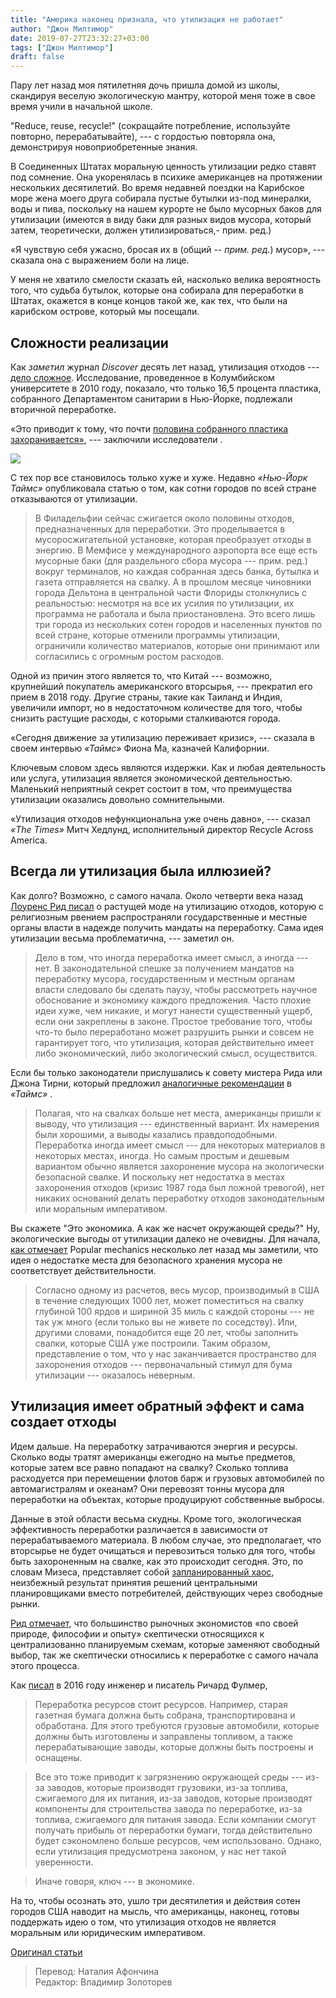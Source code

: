 ```yaml
---
title: "Америка наконец признала, что утилизация не работает"
author: "Джон Милтимор"
date: 2019-07-27T23:32:27+03:00
tags: ["Джон Милтимор"]
draft: false
---
```


Пару лет назад моя пятилетняя дочь пришла домой из школы, скандируя веселую экологическую мантру, которой меня тоже в свое время учили в начальной школе.

"Reduce, reuse, recycle!" (сокращайте потребление, используйте повторно, перерабатывайте), --- с гордостью повторяла она, демонстрируя новоприобретенные знания.

В Соединенных Штатах моральную ценность утилизации редко ставят под сомнение. Она укоренялась в психике американцев на протяжении нескольких десятилетий. Во время недавней поездки на Карибское море жена моего друга собирала пустые бутылки из-под минералки, воды и пива, поскольку на нашем курорте не было мусорных баков для утилизации (имеются в виду баки для разных видов мусора, который затем, теоретически, должен утилизироваться,- прим. ред.)

«Я чувствую себя ужасно, бросая их в (общий -- _прим. ред._) мусор», --- сказала она с выражением боли на лице.

У меня не хватило смелости сказать ей, насколько велика вероятность того, что судьба бутылок, которые она собирала для переработки в Штатах, окажется в конце концов такой же, как тех, что были на карибском острове, который мы посещали.

## Сложности реализации

Как _заметил_ журнал _Discover_ десять лет назад, утилизация отходов --- [дело сложное](http://discovermagazine.com/2009/jul-aug/06-when-recycling-is-bad-for-the-environment). Исследование, проведенное в Колумбийском университете в 2010 году, показало, что только 16,5 процента пластика, собранного Департаментом санитарии в Нью-Йорке, подлежали вторичной переработке.

«Это приводит к тому, что почти [половина собранного пластика захоранивается»](http://www.seas.columbia.edu/earth/wtert/sofos/bhatti_thesis.pdf), --- заключили исследователи .

![](https://telegra.ph/file/1990774eb2541b95bfff3.png)

С тех пор все становилось только хуже и хуже. Недавно _«Нью-Йорк Таймс»_ опубликовала статью о том, как сотни городов по всей стране отказываются от утилизации.

> В Филадельфии сейчас сжигается около половины отходов, предназначенных для переработки. Это проделывается в мусоросжигательной установке, которая преобразует отходы в энергию. В Мемфисе у международного аэропорта все еще есть мусорные баки (для раздельного сбора мусора --- прим. ред.) вокруг терминалов, но каждая собранная здесь банка, бутылка и газета отправляется на свалку. А в прошлом месяце чиновники города Дельтона в центральной части Флориды столкнулись с реальностью: несмотря на все их усилия по утилизации, их программа не работала и была приостановлена. Это всего лишь три города из нескольких сотен городов и населенных пунктов по всей стране, которые отменили программы утилизации, ограничили количество материалов, которые они принимают или согласились с огромным ростом расходов.

Одной из причин этого является то, что Китай --- возможно, крупнейший покупатель американского вторсырья, --- прекратил его прием в 2018 году. Другие страны, такие как Таиланд и Индия, увеличили импорт, но в недостаточном количестве для того, чтобы снизить растущие расходы, с которыми сталкиваются города.

«Сегодня движение за утилизацию переживает кризис», --- сказала в своем интервью _«Таймс»_ Фиона Ма, казначей Калифорнии.

Ключевым словом здесь являются издержки. Как и любая деятельность или услуга, утилизация является экономической деятельностью. Маленький неприятный секрет состоит в том, что преимущества утилизации оказались довольно сомнительными.

«Утилизация отходов нефункциональна уже очень давно», --- сказал _«The Times»_ Митч Хедлунд, исполнительный директор Recycle Across America.

## Всегда ли утилизация была иллюзией?

Как долго? Возможно, с самого начала. Около четверти века назад [Лоуренс Рид писал](https://fee.org/articles/recycling-myths/) о растущей моде на утилизацию отходов, которую с религиозным рвением распространяли государственные и местные органы власти в надежде получить мандаты на переработку. Сама идея утилизации весьма проблематична, --- заметил он.

> Дело в том, что иногда переработка имеет смысл, а иногда --- нет. В законодательной спешке за получением мандатов на переработку мусора, государственным и местным органам власти следовало бы сделать паузу, чтобы рассмотреть научное обоснование и экономику каждого предложения. Часто плохие идеи хуже, чем никакие, и могут нанести существенный ущерб, если они закреплены в законе. Простое требование того, чтобы что-то было переработано может разрушить рынки и совсем не гарантирует того, что утилизация, которая действительно имеет либо экономический, либо экологический смысл, осуществится.

Если бы только законодатели прислушались к совету мистера Рида или Джона Тирни, который предложил [аналогичные рекомендации](https://www.nytimes.com/1996/06/30/magazine/recycling-is-garbage.html?mtrref=fee.org&gwh=D9CC4906BA0494DA0227DE7FCF6FE23D&gwt=pay) в _«Таймс»_ .

> Полагая, что на свалках больше нет места, американцы пришли к выводу, что утилизация --- единственный вариант. Их намерения были хорошими, а выводы казались правдоподобными. Переработка иногда имеет смысл --- для некоторых материалов в некоторых местах, иногда. Но самым простым и дешевым вариантом обычно является захоронение мусора на экологически безопасной свалке. И поскольку нет недостатка в местах захоронения отходов (кризис 1987 года был ложной тревогой), нет никаких оснований делать переработку отходов законодательным или моральным императивом.

Вы скажете "Это экономика. А как же насчет окружающей среды?" Ну, экологические выгоды от утилизации далеко не очевидны. Для начала, [как отмечает](https://www.popularmechanics.com/science/environment/a3752/4291566/) Popular mechanics несколько лет назад мы заметили, что идея о недостатке места для безопасного хранения мусора не соответствует действительности.

> Согласно одному из расчетов, весь мусор, производимый в США в течение следующих 1000 лет, может поместиться на свалку глубиной 100 ярдов и шириной 35 миль с каждой стороны --- не так уж много (если только вы не живете по соседству). Или, другими словами, понадобится еще 20 лет, чтобы заполнить свалки, которые США уже построили. Таким образом, представление о том, что у нас заканчивается пространство для захоронения отходов --- первоначальный стимул для бума утилизации --- оказалось неверным.

## Утилизация имеет обратный эффект и сама создает отходы

Идем дальше. На переработку затрачиваются энергия и ресурсы. Сколько воды тратят американцы ежегодно на мытье предметов, которые затем все равно попадают на свалку? Сколько топлива расходуется при перемещении флотов барж и грузовых автомобилей по автомагистралям и океанам? Они перевозят тонны мусора для переработки на объектах, которые продуцируют собственные выбросы.

Данные в этой области весьма скудны. Кроме того, экологическая эффективность переработки различается в зависимости от перерабатываемого материала. В любом случае, это предполагает, что вторсырье не будет очищаться и перевозиться только для того, чтобы быть захороненным на свалке, как это происходит сегодня. Это, по словам Мизеса, представляет собой [запланированный хаос](https://www.libertarianism.org/publications/essays/planned-chaos-biography-ludwig-von-mises), неизбежный результат принятия решений центральными планировщиками вместо потребителей, действующих через свободные рынки.

[Рид отмечает](https://fee.org/articles/recycling-myths/), что большинство рыночных экономистов «по своей природе, философии и опыту» скептически относящихся к централизованно планируемым схемам, которые заменяют свободный выбор, так же скептически относились к переработке с самого начала этого процесса.

Как [писал](https://fee.org/articles/whats-wrong-with-the-three-rs-of-environmentalism/) в 2016 году инженер и писатель Ричард Фулмер,

> Переработка ресурсов стоит ресурсов. Например, старая газетная бумага должна быть собрана, транспортирована и обработана. Для этого требуются грузовые автомобили, которые должны быть изготовлены и заправлены топливом, а также перерабатывающие заводы, которые должны быть построены и оснащены.

> Все это тоже приводит к загрязнению окружающей среды --- из-за заводов, которые производят грузовики, из-за топлива, сжигаемого для их питания, из-за заводов, которые производят компоненты для строительства завода по переработке, из-за топлива, сжигаемого для питания завода. Если компании смогут получать прибыль от переработки бумаги, тогда действительно будет сэкономлено больше ресурсов, чем использовано. Однако, если утилизация предусмотрена законом, у нас нет такой уверенности.

> Иначе говоря, ключ --- в экономике.

На то, чтобы осознать это, ушло три десятилетия и действия сотен городов США наводит на мысль, что американцы, наконец, готовы поддержать идею о том, что утилизация отходов не является моральным или юридическим императивом.

[Оригинал статьи](https://fee.org/articles/america-finally-admits-recycling-doesn-t-work/)

> Перевод: Наталия Афончина  
> Редактор: Владимир Золоторев
